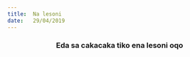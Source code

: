 ```yaml
---
title:  Na lesoni
date:   29/04/2019
---
```


### <center>Eda sa cakacaka tiko ena lesoni oqo</center>